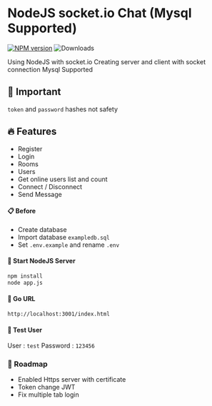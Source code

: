 # NodeJS socket.io Chat (Mysql Supported)
[![NPM version](https://badge.fury.io/js/nodejs_socket.svg)](https://www.npmjs.com/package/socket.io)
![Downloads](https://img.shields.io/npm/dm/nodejs_socket.svg?style=flat)

Using NodeJS with socket.io
Creating server and client with socket connection
Mysql Supported

## 🚨 Important
`token` and `password` hashes not safety

## 🔥 Features

- Register
- Login
- Rooms
- Users
- Get online users list and count
- Connect / Disconnect
- Send Message


#### 📋 Before
- Create database
- Import database `exampledb.sql`
- Set `.env.example` and rename `.env`

#### 🏁 Start NodeJS Server

```bash
npm install
node app.js
```

#### 🔗 Go URL
`http://localhost:3001/index.html`

#### 🧪 Test User
User : `test`
Password : `123456`

### 🎯 Roadmap

- Enabled Https server with certificate
- Token change JWT
- Fix multiple tab login








